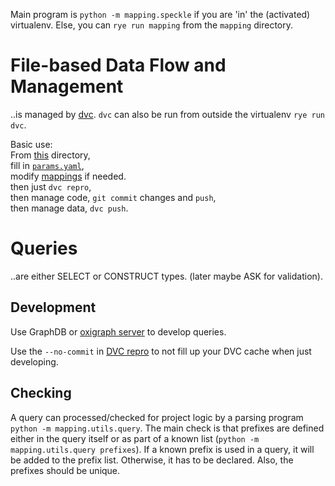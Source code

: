 Main program is `python -m mapping.speckle`
if you are 'in' the (activated) virtualenv.
Else, you can `rye run mapping` from the `mapping` directory.

# File-based Data Flow and Management

..is managed by [dvc](./dvc.yaml).
`dvc` can also be run from outside the virtualenv `rye run dvc`.

Basic use:
<br>
From [this](./work) directory,
<br>
fill in [`params.yaml`](./work/params.yaml),
<br>
modify [mappings](./rules) if needed.
<br>
then just `dvc repro`,
<br>
then manage code, `git commit` changes and `push`,
<br>
then manage data, `dvc push`.


# Queries

..are either SELECT or CONSTRUCT types. (later maybe ASK for validation).

## Development

Use GraphDB or [oxigraph server](https://github.com/pchampin/oxigraph/tree/main/server) to develop queries.

Use the `--no-commit` in [DVC repro](https://dvc.org/doc/command-reference/repro) to not fill up your DVC cache when just developing.

## Checking

A query can processed/checked for project logic by a parsing program `python -m mapping.utils.query`.
The main check is that prefixes are defined either in the query itself or as part of a known list (`python -m mapping.utils.query prefixes`).
If a known prefix is used in a query, it will be added to the prefix list.
Otherwise, it has to be declared.
Also, the prefixes should be unique.

